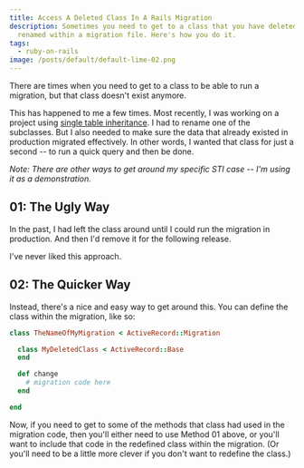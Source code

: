 ```yaml
---
title: Access A Deleted Class In A Rails Migration
description: Sometimes you need to get to a class that you have deleted or
  renamed within a migration file. Here's how you do it.
tags:
  - ruby-on-rails
image: /posts/default/default-lime-02.png
---
```


There are times when you need to get to a class to be able to run a migration, but that class doesn't exist anymore.

This has happened to me a few times. Most recently, I was working on a project using [single table inheritance](http://api.rubyonrails.org/classes/ActiveRecord/Inheritance). I had to rename one of the subclasses. But I also needed to make sure the data that already existed in production migrated effectively. In other words, I wanted that class for just a second -- to run a quick query and then be done.

_Note: There are other ways to get around my specific STI case -- I'm using it as a demonstration._

## 01: The Ugly Way

In the past, I had left the class around until I could run the migration in production. And then I'd remove it for the following release.

I've never liked this approach.

## 02: The Quicker Way

Instead, there's a nice and easy way to get around this. You can define the class within the migration, like so:

```ruby
class TheNameOfMyMigration < ActiveRecord::Migration

  class MyDeletedClass < ActiveRecord::Base
  end

  def change
    # migration code here
  end

end
```

Now, if you need to get to some of the methods that class had used in the migration code, then you'll either need to use Method 01 above, or you'll want to include that code in the redefined class within the migration. (Or you'll need to be a little more clever if you don't want to redefine the class.)
